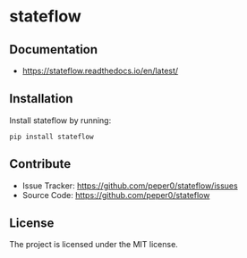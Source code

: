 # stateflow

Documentation
-------------

- https://stateflow.readthedocs.io/en/latest/


Installation
------------

Install stateflow by running:

    pip install stateflow

Contribute
----------

- Issue Tracker: https://github.com/peper0/stateflow/issues
- Source Code: https://github.com/peper0/stateflow

License
-------

The project is licensed under the MIT license.
